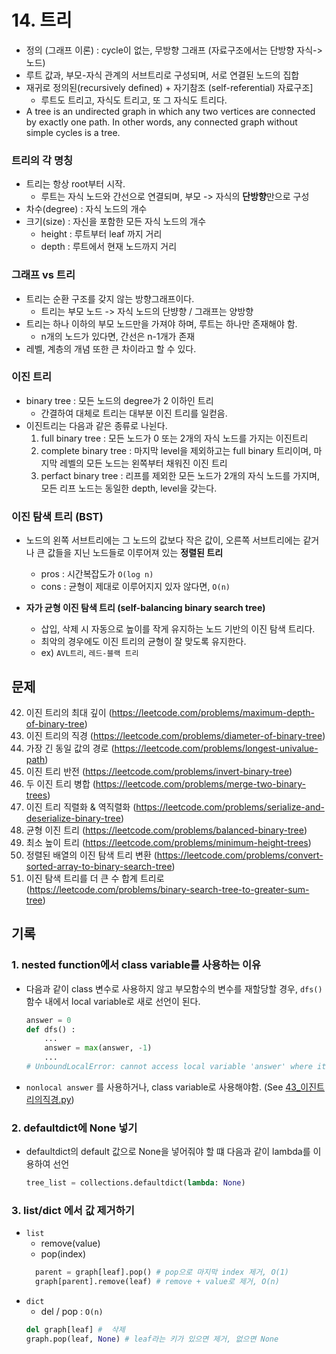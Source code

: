 # 14. 트리

- 정의 (그래프 이론) : cycle이 없는, 무방향 그래프 (자료구조에서는 단방향 자식->노드)
- 루트 값과, 부모-자식 관계의 서브트리로 구성되며, 서로 연결된 노드의 집합
- 재귀로 정의된(recursively defined) + 자기참조 (self-referential) 자료구조]
  - 루트도 트리고, 자식도 트리고, 또 그 자식도 트리다.
- A tree is an undirected graph in which any two vertices are connected by exactly one path. In other words, any connected graph without simple cycles is a tree.

### 트리의 각 명칭

- 트리는 항상 root부터 시작.
  - 루트는 자식 노드와 간선으로 연결되며, 부모 -> 자식의 **단방향**만으로 구성
- 차수(degree) : 자식 노드의 개수
- 크기(size) : 자신을 포함한 모든 자식 노드의 개수
  - height : 루트부터 leaf 까지 거리
  - depth : 루트에서 현재 노드까지 거리

### 그래프 vs 트리

- 트리는 순환 구조를 갖지 않는 방향그래프이다.
  - 트리는 부모 노드 -> 자식 노드의 단뱡향 / 그래프는 양방향
- 트리는 하나 이하의 부모 노드만을 가져야 하며, 루트는 하나만 존재해야 함.
  - n개의 노드가 있다면, 간선은 n-1개가 존재
- 레벨, 계층의 개념 또한 큰 차이라고 할 수 있다.

### 이진 트리

- binary tree : 모든 노드의 degree가 2 이하인 트리
  - 간결하여 대체로 트리는 대부분 이진 트리를 일컫음.
- 이진트리는 다음과 같은 종류로 나뉜다.
  1. full binary tree : 모든 노드가 0 또는 2개의 자식 노드를 가지는 이진트리
  2. complete binary tree : 마지막 level을 제외하고는 full binary 트리이며, 마지막 레벨의 모든 노드는 왼쪽부터 채워진 이진 트리
  3. perfact binary tree : 리프를 제외한 모든 노드가 2개의 자식 노드를 가지며, 모든 리프 노드는 동일한 depth, level을 갖는다.

### 이진 탐색 트리 (BST)

- 노드의 왼쪽 서브트리에는 그 노드의 값보다 작은 값이, 오른쪽 서브트리에는 같거나 큰 값들을 지닌 노드들로 이루어져 있는 **정렬된 트리**

  - pros : 시간복잡도가 `O(log n)`
  - cons : 균형이 제대로 이루어지지 있자 않다면, `O(n)`

- **자가 균형 이진 탐색 트리 (self-balancing binary search tree)**
  - 삽입, 삭제 시 자동으로 높이를 작게 유지하는 노드 기반의 이진 탐색 트리다.
  - 최악의 경우에도 이진 트리의 균형이 잘 맞도록 유지한다.
  - ex) `AVL트리`, `레드-블랙 트리`

## 문제

42. 이진 트리의 최대 깊이 (https://leetcode.com/problems/maximum-depth-of-binary-tree)
43. 이진 트리의 직경 (https://leetcode.com/problems/diameter-of-binary-tree)
44. 가장 긴 동일 값의 경로 (https://leetcode.com/problems/longest-univalue-path)
45. 이진 트리 반전 (https://leetcode.com/problems/invert-binary-tree)
46. 두 이진 트리 병합 (https://leetcode.com/problems/merge-two-binary-trees)
47. 이진 트리 직렬화 & 역직렬화 (https://leetcode.com/problems/serialize-and-deserialize-binary-tree)
48. 균형 이진 트리 (https://leetcode.com/problems/balanced-binary-tree)
49. 최소 높이 트리 (https://leetcode.com/problems/minimum-height-trees)
50. 정렬된 배열의 이진 탐색 트리 변환 (https://leetcode.com/problems/convert-sorted-array-to-binary-search-tree)
51. 이진 탐색 트리를 더 큰 수 합계 트리로 (https://leetcode.com/problems/binary-search-tree-to-greater-sum-tree)

## 기록

### 1. nested function에서 class variable를 사용하는 이유

- 다음과 같이 class 변수로 사용하지 않고 부모함수의 변수를 재할당할 경우, `dfs()` 함수 내에서 local variable로 새로 선언이 된다.

  ```python
  answer = 0
  def dfs() :
      ...
      answer = max(answer, -1)
      ...
  # UnboundLocalError: cannot access local variable 'answer' where it is not associated with a value
  ```

- `nonlocal answer` 를 사용하거나, class variable로 사용해야함. (See [43\_이진트리의직경.py](./43_이진트리의직경.py))

### 2. defaultdict에 None 넣기

- defaultdict의 default 값으로 None을 넣어줘야 할 떄 다음과 같이 lambda를 이용하여 선언

  ```python
  tree_list = collections.defaultdict(lambda: None)
  ```

### 3. list/dict 에서 값 제거하기

- `list`
  - remove(value)
  - pop(index)
  ```python
    parent = graph[leaf].pop() # pop으로 마지막 index 제거, O(1)
    graph[parent].remove(leaf) # remove + value로 제거, O(n)
  ```
- `dict`
  - del / pop : `O(n)`
  ```python
  del graph[leaf] #  삭제
  graph.pop(leaf, None) # leaf라는 키가 있으면 제거, 없으면 None
  ```
